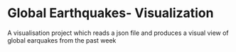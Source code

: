 # Global Earthquakes- Visualization
A visualisation project which reads a json file and produces a visual view of global earquakes from the past week
